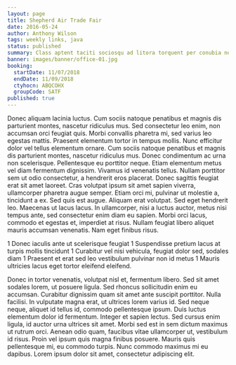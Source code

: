 ```yaml
---
layout: page
title: Shepherd Air Trade Fair
date: 2016-05-24
author: Anthony Wilson
tags: weekly links, java
status: published
summary: Class aptent taciti sociosqu ad litora torquent per conubia nostra.
banner: images/banner/office-01.jpg
booking:
  startDate: 11/07/2018
  endDate: 11/09/2018
  ctyhocn: ABQCOHX
  groupCode: SATF
published: true
---
```

Donec aliquam lacinia luctus. Cum sociis natoque penatibus et magnis dis parturient montes, nascetur ridiculus mus. Sed consectetur leo enim, non accumsan orci feugiat quis. Morbi convallis pharetra mi, sed varius leo egestas mattis. Praesent elementum tortor in tempus mollis. Nunc efficitur dolor vel tellus elementum ornare. Cum sociis natoque penatibus et magnis dis parturient montes, nascetur ridiculus mus. Donec condimentum ac urna non scelerisque. Pellentesque eu porttitor neque. Etiam elementum metus vel diam fermentum dignissim.
Vivamus id venenatis tellus. Nullam porttitor sem ut odio consectetur, a hendrerit eros placerat. Donec sagittis feugiat erat sit amet laoreet. Cras volutpat ipsum sit amet sapien viverra, ullamcorper pharetra augue semper. Etiam orci mi, pulvinar ut molestie a, tincidunt a ex. Sed quis est augue. Aliquam erat volutpat. Sed eget hendrerit leo. Maecenas ut lacus lacus. In ullamcorper, nisi a luctus auctor, metus nisi tempus ante, sed consectetur enim diam eu sapien. Morbi orci lacus, commodo et egestas et, imperdiet at risus. Nullam feugiat libero aliquet mauris accumsan venenatis. Nam eget finibus risus.

1 Donec iaculis ante ut scelerisque feugiat
1 Suspendisse pretium lacus at turpis mollis tincidunt
1 Curabitur vel nisi vehicula, feugiat dolor sed, sodales diam
1 Praesent et erat sed leo vestibulum pulvinar non id metus
1 Mauris ultricies lacus eget tortor eleifend eleifend.

Donec in tortor venenatis, volutpat nisl et, fermentum libero. Sed sit amet sodales lorem, ut posuere ligula. Sed rhoncus sollicitudin enim eu accumsan. Curabitur dignissim quam sit amet ante suscipit porttitor. Nulla facilisi. In vulputate magna erat, ut ultrices lorem varius id. Sed neque neque, aliquet id tellus id, commodo pellentesque ipsum. Duis luctus elementum dolor id fermentum. Integer et sapien lectus. Sed cursus enim ligula, id auctor urna ultrices sit amet. Morbi sed est in sem dictum maximus ut rutrum orci. Aenean odio quam, faucibus vitae ullamcorper ut, vestibulum id risus. Proin vel ipsum quis magna finibus posuere. Mauris quis pellentesque mi, eu commodo turpis. Nunc commodo maximus mi eu dapibus. Lorem ipsum dolor sit amet, consectetur adipiscing elit.
